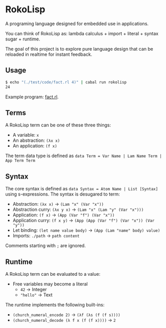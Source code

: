 # RokoLisp

A programing language designed for embedded use in applications.

You can think of RokoLisp as: lambda calculus + import + literal + syntax sugar + runtime.

The goal of this project is to explore pure language design that can be reloaded in realtime for instant feedback.

## Usage

```bash
$ echo "(./test/code/fact.rl 4)" | cabal run rokolisp
24
```

Example program: [fact.rl](./test/code/fact.rl).

## Terms

A RokoLisp term can be one of these three things:

- A variable: `x`
- An abstraction: `(λx x)`
- An application: `(f x)`

The term data type is defined as `data Term = Var Name | Lam Name Term | App Term Term`

## Syntax

The core syntax is defined as `data Syntax = Atom Name | List [Syntax]` using s-expressions.
The syntax is desugared to term:

- Abstraction: `(λx x)` -> `(Lam "x" (Var "x"))`
- Abstraction curry: `(λx y x)` -> `(Lam "x" (Lam "y" (Var "x")))`
- Application: `(f x)` -> `(App (Var "f") (Var "x"))`
- Application curry: `(f x y)` -> `(App (App (Var "f") (Var "x")) (Var "y"))`
- Let binding: `(let name value body)` -> `(App (Lam "name" body) value)`
- Imports: `./path` -> `path content`

Comments starting with `;` are ignored.

## Runtime

A RokoLisp term can be evaluated to a value:

- Free variables may become a literal
  - `42` -> Integer
  - `"hello"` -> Text

The runtime implements the following built-ins:

- `(church_numeral_encode 2)` -> `(λf (λs (f (f s))))`
- `(church_numeral_decode (λ f x (f (f x))))` -> `2`
